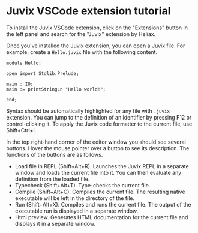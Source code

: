 # Juvix VSCode extension tutorial

To install the Juvix VSCode extension, click on the "Extensions" button
in the left panel and search for the "Juvix" extension by Heliax.

Once you've installed the Juvix extension, you can open a Juvix file.
For example, create a `Hello.juvix` file with the following content.

```juvix
module Hello;

open import Stdlib.Prelude;

main : IO;
main := printStringLn "Hello world!";

end;
```

Syntax should be automatically highlighted for any file with `.juvix`
extension. You can jump to the definition of an identifier by pressing
F12 or control-clicking it. To apply the Juvix code formatter to the
current file, use Shift+Ctrl+I.

In the top right-hand corner of the editor window you should see several
buttons. Hover the mouse pointer over a button to see its description.
The functions of the buttons are as follows.

- Load file in REPL (Shift+Alt+R). Launches the Juvix REPL in a
  separate window and loads the current file into it. You can then
  evaluate any definition from the loaded file.
- Typecheck (Shift+Alt+T). Type-checks the current file.
- Compile (Shift+Alt+C). Compiles the current file. The resulting
  native executable will be left in the directory of the file.
- Run (Shift+Alt+X). Compiles and runs the current file. The output of
  the executable run is displayed in a separate window.
- Html preview. Generates HTML documentation for the current file and
  displays it in a separate window.
